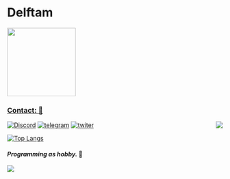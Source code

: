 # Delftam

<div align="left">
 <a href="https://github.com/delftam">
<img height="160em" src="https://github-readme-stats.vercel.app/api?username=delfteam&show_icons=true&theme=radical&include_all_commits=true&count_private=true"/>
 </div>

  ### **Contact:** 💼

[![Discord](https://img.icons8.com/color/40/35/discord-logo.svg)]()
[![telegram](https://img.icons8.com/color/40/35/telegram-app--v5.svg)](https://t.me/delfteam)
[![twiter](https://img.icons8.com/office/40/35/twitter.svg)](https://twitter.com/twosordsman)
 <a href="https://delfteam.github.io/opaip"/>
<img align="right" src="https://i.pinimg.com/originals/0d/f1/79/0df179f920ec3e360866037506e41397.gif" />
 
[![Top Langs](https://github-readme-stats.vercel.app/api/top-langs/?username=delfteam&layout=demo)](https://github.com/anuraghazra/github-readme-stats)

 
 
 #### *Programming as hobby.* 🎩 <a href="https://github.com/delfteam">
 
 <img align="left" src="https://i.pinimg.com/564x/2d/ca/83/2dca83680fdd4c424b3bccab0ac60c8d.jpg"/>
 


